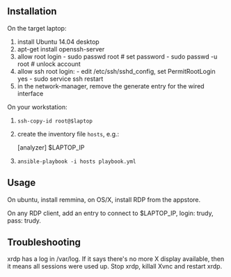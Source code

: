 Installation
------------

On the target laptop:

  1. install Ubuntu 14.04 desktop
  1. apt-get install openssh-server
  2. allow root login
    - sudo passwd root    # set password
    - sudo passwd -u root # unlock account
  3. allow ssh root login:
    - edit /etc/ssh/sshd_config, set PermitRootLogin yes
    - sudo service ssh restart
  4. in the network-manager, remove the generate entry for the wired interface

On your workstation:

  1. `ssh-copy-id root@$laptop`
  2. create the inventory file `hosts`, e.g.:

		[analyzer]
		$LAPTOP_IP

  3. `ansible-playbook -i hosts playbook.yml`

Usage
-----

On ubuntu, install remmina, on OS/X, install RDP from the appstore.

On any RDP client, add an entry to connect to $LAPTOP_IP, login: trudy, pass: trudy.

Troubleshooting
---------------

xrdp has a log in /var/log. If it says there's no more X display available, then it means all sessions were used up.
Stop xrdp, killall Xvnc and restart xrdp.
